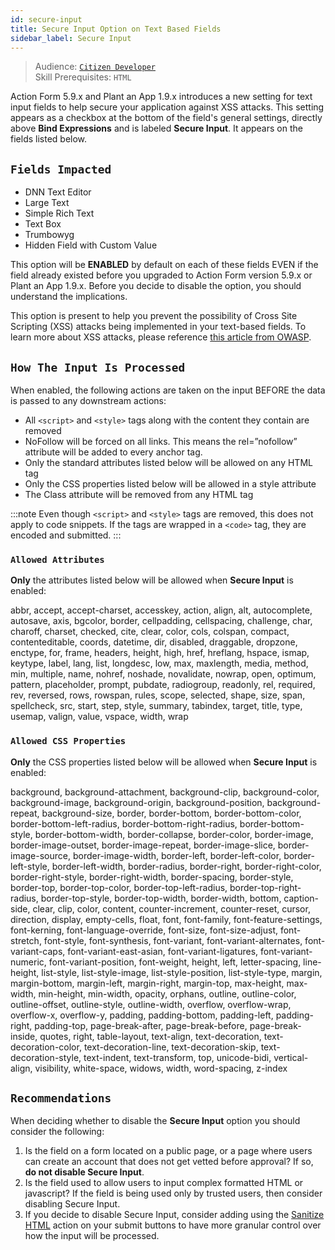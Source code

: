```yaml
---
id: secure-input
title: Secure Input Option on Text Based Fields
sidebar_label: Secure Input
---
```


> Audience: [`Citizen Developer`](/docs/audience#citizen-developers)<br/>
> Skill Prerequisites: `HTML`

Action Form 5.9.x and Plant an App 1.9.x introduces a new setting for text input fields to help secure your application against XSS attacks. This setting appears as a checkbox at the bottom of the field's general settings, directly above **Bind Expressions** and is labeled **Secure Input**. It appears on the fields listed below.

## `Fields Impacted`

- DNN Text Editor
- Large Text
- Simple Rich Text
- Text Box
- Trumbowyg
- Hidden Field with Custom Value

This option will be **ENABLED** by default on each of these fields EVEN if the field already existed before you upgraded to Action Form version 5.9.x or Plant an App 1.9.x. Before you decide to disable the option, you should understand the implications.

This option is present to help you prevent the possibility of Cross Site Scripting (XSS) attacks being implemented in your text-based fields. To learn more about XSS attacks, please reference [this article from OWASP](https://owasp.org/www-community/attacks/xss/).

## `How The Input Is Processed`

When enabled, the following actions are taken on the input BEFORE the data is passed to any downstream actions:

- All `<script>` and `<style>` tags along with the content they contain are removed
- NoFollow will be forced on all links.  This means the rel=”nofollow” attribute will be added to every anchor tag.
- Only the standard attributes listed below will be allowed on any HTML tag
- Only the CSS properties listed below will be allowed in a style attribute
- The Class attribute will be removed from any HTML tag

:::note
Even though `<script>` and `<style>` tags are removed, this does not apply to code snippets. If the tags are wrapped in a `<code>` tag, they are encoded and submitted.
:::

### `Allowed Attributes`

**Only** the attributes listed below will be allowed when **Secure Input** is enabled:

abbr, accept, accept-charset, accesskey, action, align, alt, autocomplete, autosave, axis, bgcolor, border, cellpadding, cellspacing, challenge, char, charoff, charset, checked, cite, clear, color, cols, colspan, compact, contenteditable, coords, datetime, dir, disabled, draggable, dropzone, enctype, for, frame, headers, height, high, href, hreflang, hspace, ismap, keytype, label, lang, list, longdesc, low, max, maxlength, media, method, min, multiple, name, nohref, noshade, novalidate, nowrap, open, optimum, pattern, placeholder, prompt, pubdate, radiogroup, readonly, rel, required, rev, reversed, rows, rowspan, rules, scope, selected, shape, size, span, spellcheck, src, start, step, style, summary, tabindex, target, title, type, usemap, valign, value, vspace, width, wrap

### `Allowed CSS Properties`

**Only** the CSS properties listed below will be allowed when **Secure Input** is enabled:

background, background-attachment, background-clip, background-color, background-image, background-origin, background-position, background-repeat, background-size, border, border-bottom, border-bottom-color, border-bottom-left-radius, border-bottom-right-radius, border-bottom-style, border-bottom-width, border-collapse, border-color, border-image, border-image-outset, border-image-repeat, border-image-slice, border-image-source, border-image-width, border-left, border-left-color, border-left-style, border-left-width, border-radius, border-right, border-right-color, border-right-style, border-right-width, border-spacing, border-style, border-top, border-top-color, border-top-left-radius, border-top-right-radius, border-top-style, border-top-width, border-width, bottom, caption-side, clear, clip, color, content, counter-increment, counter-reset, cursor, direction, display, empty-cells, float, font, font-family, font-feature-settings, font-kerning, font-language-override, font-size, font-size-adjust, font-stretch, font-style, font-synthesis, font-variant, font-variant-alternates, font-variant-caps, font-variant-east-asian, font-variant-ligatures, font-variant-numeric, font-variant-position, font-weight, height, left, letter-spacing, line-height, list-style, list-style-image, list-style-position, list-style-type, margin, margin-bottom, margin-left, margin-right, margin-top, max-height, max-width, min-height, min-width, opacity, orphans, outline, outline-color, outline-offset, outline-style, outline-width, overflow, overflow-wrap, overflow-x, overflow-y, padding, padding-bottom, padding-left, padding-right, padding-top, page-break-after, page-break-before, page-break-inside, quotes, right, table-layout, text-align, text-decoration, text-decoration-color, text-decoration-line, text-decoration-skip, text-decoration-style, text-indent, text-transform, top, unicode-bidi, vertical-align, visibility, white-space, widows, width, word-spacing, z-index

## `Recommendations`

When deciding whether to disable the **Secure Input** option you should consider the following:

1. Is the field on a form located on a public page, or a page where users can create an account that does not get vetted before approval? If so, **do not disable Secure Input**.
2. Is the field used to allow users to input complex formatted HTML or javascript? If the field is being used only by trusted users, then consider disabling Secure Input.
3. If you decide to disable Secure Input, consider adding using the [Sanitize HTML](../../actions/sanitize-html) action on your submit buttons to have more granular control over how the input will be processed.
